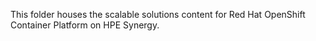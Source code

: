 This folder houses the scalable solutions content for Red Hat OpenShift Container Platform on HPE Synergy. 